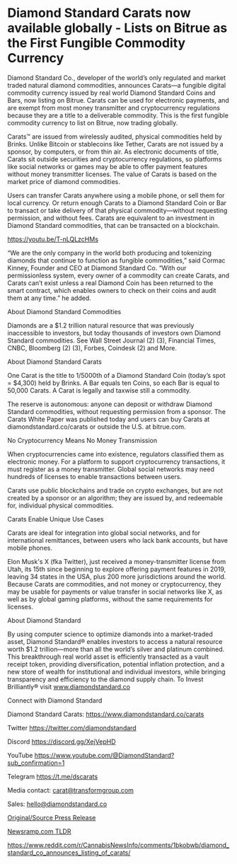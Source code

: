# Diamond Standard Carats now available globally - Lists on Bitrue as the First Fungible Commodity Currency

Diamond Standard Co., developer of the world’s only regulated and market traded natural diamond commodities, announces Carats—a fungible digital commodity currency issued by real world Diamond Standard Coins and Bars, now listing on Bitrue. Carats can be used for electronic payments, and are exempt from most money transmitter and cryptocurrency regulations because they are a title to a deliverable commodity. This is the first fungible commodity currency to list on Bitrue, now trading globally.

Carats™ are issued from wirelessly audited, physical commodities held by Brinks. Unlike Bitcoin or stablecoins like Tether, Carats are not issued by a sponsor, by computers, or from thin air. As electronic documents of title, Carats sit outside securities and cryptocurrency regulations, so platforms like social networks or games may be able to offer payment features without money transmitter licenses. The value of Carats is based on the market price of diamond commodities.

Users can transfer Carats anywhere using a mobile phone, or sell them for local currency. Or return enough Carats to a Diamond Standard Coin or Bar to transact or take delivery of that physical commodity—without requesting permission, and without fees. Carats are equivalent to an investment in Diamond Standard commodities, that can be transacted on a blockchain.

https://youtu.be/T-nLQLzcHMs

“We are the only company in the world both producing and tokenizing diamonds that continue to function as fungible commodities,” said Cormac Kinney, Founder and CEO at Diamond Standard Co. “With our permissionless system, every owner of a commodity can create Carats, and Carats can’t exist unless a real Diamond Coin has been returned to the smart contract, which enables owners to check on their coins and audit them at any time.” he added.

About Diamond Standard Commodities

Diamonds are a $1.2 trillion natural resource that was previously inaccessible to investors, but today thousands of investors own Diamond Standard commodities. See Wall Street Journal (2) (3), Financial Times, CNBC, Bloomberg (2) (3), Forbes, Coindesk (2) and More.

About Diamond Standard Carats

One Carat is the title to 1/5000th of a Diamond Standard Coin (today’s spot = $4,300) held by Brinks. A Bar equals ten Coins, so each Bar is equal to 50,000 Carats. A Carat is legally and taxwise still a commodity.

The reserve is autonomous: anyone can deposit or withdraw Diamond Standard commodities, without requesting permission from a sponsor. The Carats White Paper was published today and users can buy Carats at diamondstandard.co/carats or outside the U.S. at bitrue.com.

No Cryptocurrency Means No Money Transmission

When cryptocurrencies came into existence, regulators classified them as electronic money. For a platform to support cryptocurrency transactions, it must register as a money transmitter. Global social networks may need hundreds of licenses to enable transactions between users.

Carats use public blockchains and trade on crypto exchanges, but are not created by a sponsor or an algorithm; they are issued by, and redeemable for, individual physical commodities.

Carats Enable Unique Use Cases

Carats are ideal for integration into global social networks, and for international remittances, between users who lack bank accounts, but have mobile phones.

Elon Musk's X (fka Twitter), just received a money-transmitter license from Utah, its 15th since beginning to explore offering payment features in 2019, leaving 34 states in the USA, plus 200 more jurisdictions around the world. Because Carats are commodities, and not money or cryptocurrency, they may be usable for payments or value transfer in social networks like X, as well as by global gaming platforms, without the same requirements for licenses.

About Diamond Standard

By using computer science to optimize diamonds into a market-traded asset, Diamond Standard® enables investors to access a natural resource worth $1.2 trillion—more than all the world’s silver and platinum combined. This breakthrough real world asset is efficiently transacted as a vault receipt token, providing diversification, potential inflation protection, and a new store of wealth for institutional and individual investors, while bringing transparency and efficiency to the diamond supply chain. To Invest Brilliantly® visit www.diamondstandard.co

Connect with Diamond Standard

Diamond Standard Carats: https://www.diamondstandard.co/carats

Twitter https://twitter.com/diamondstandard

Discord https://discord.gg/XejVepHD

YouTube https://www.youtube.com/@DiamondStandard?sub_confirmation=1

Telegram https://t.me/dscarats

Media contact: carat@transformgroup.com

Sales: hello@diamondstandard.co 

[Original/Source Press Release](https://blockchainwire.io/press-release/diamond-standard-carats-now-available-globally---lists-on-bitrue-as-the-first-fungible-commodity-currency)
                    

[Newsramp.com TLDR](None) 

https://www.reddit.com/r/CannabisNewsInfo/comments/1bkobwb/diamond_standard_co_announces_listing_of_carats/